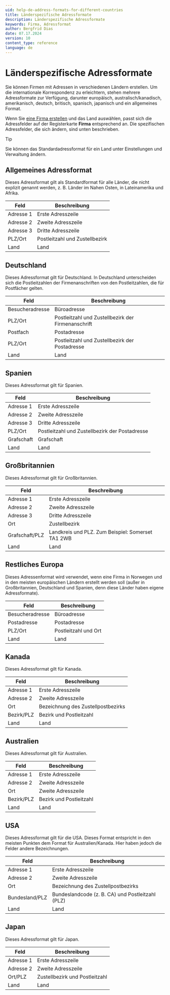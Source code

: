 ```yaml
---
uid: help-de-address-formats-for-different-countries
title: Länderspezifische Adressformate
description: Länderspezifische Adressformate
keywords: Firma, Adressformat
author: Bergfrid Dias
date: 07.17.2024
version: 10
content_type: reference
language: de
---
```


# Länderspezifische Adressformate

Sie können Firmen mit Adressen in verschiedenen Ländern erstellen. Um die internationale Korrespondenz zu erleichtern, stehen mehrere Adressformate zur Verfügung, darunter europäisch, australisch/kanadisch, amerikanisch, deutsch, britisch, spanisch, japanisch und ein allgemeines Format.

Wenn Sie [eine Firma erstellen][1] und das Land auswählen, passt sich die Adressfelder auf der Registerkarte **Firma** entsprechend an. Die spezifischen Adressfelder, die sich ändern, sind unten beschrieben.

> [!TIP]
> Sie können das Standardadressformat für ein Land unter Einstellungen und Verwaltung ändern.

## Allgemeines Adressformat

Dieses Adressformat gilt als Standardformat für alle Länder, die nicht explizit genannt werden, z. B. Länder im Nahen Osten, in Lateinamerika und Afrika.

| Feld | Beschreibung |
|---|---|
| Adresse 1 | Erste Adresszeile |
| Adresse 2 | Zweite Adresszeile |
| Adresse 3 | Dritte Adresszeile |
| PLZ/Ort | Postleitzahl und Zustellbezirk |
| Land | Land |

## Deutschland

Dieses Adressformat gilt für Deutschland. In Deutschland unterscheiden sich die Postleitzahlen der Firmenanschriften von den Postleitzahlen, die für Postfächer gelten.

| Feld | Beschreibung |
|---|---|
| Besucheradresse | Büroadresse |
| PLZ/Ort | Postleitzahl und Zustellbezirk der Firmenanschrift |
| Postfach | Postadresse |
| PLZ/Ort | Postleitzahl und Zustellbezirk der Postadresse |
| Land | Land |

## Spanien

Dieses Adressformat gilt für Spanien.

| Feld | Beschreibung |
|---|---|
| Adresse 1 | Erste Adresszeile |
| Adresse 2 | Zweite Adresszeile |
| Adresse 3 | Dritte Adresszeile |
| PLZ/Ort | Postleitzahl und Zustellbezirk der Postadresse |
| Grafschaft | Grafschaft |
| Land | Land |

## Großbritannien

Dieses Adressformat gilt für Großbritannien.

| Feld | Beschreibung |
|---|---|
| Adresse 1 | Erste Adresszeile |
| Adresse 2 | Zweite Adresszeile |
| Adresse 3 | Dritte Adresszeile |
| Ort | Zustellbezirk |
| Grafschaft/PLZ | Landkreis und PLZ. Zum Beispiel: Somerset TA1 2WB |
| Land | Land |

## Restliches Europa

Dieses Adressenformat wird verwendet, wenn eine Firma in Norwegen und in den meisten europäischen Ländern erstellt werden soll  (außer in Großbritannien, Deutschland und Spanien, denn diese Länder haben eigene Adressformate).

| Feld | Beschreibung |
|---|---|
| Besucheradresse | Büroadresse |
| Postadresse | Postadresse |
| PLZ/Ort | Postleitzahl und Ort |
| Land | Land |

## Kanada

Dieses Adressformat gilt für Kanada.

| Feld | Beschreibung |
|---|---|
| Adresse 1 | Erste Adresszeile |
| Adresse 2 | Zweite Adresszeile |
| Ort | Bezeichnung des Zustellpostbezirks |
| Bezirk/PLZ | Bezirk und Postleitzahl |
| Land | Land |

## Australien

Dieses Adressformat gilt für Australien.

| Feld | Beschreibung |
|---|---|
| Adresse 1 | Erste Adresszeile |
| Adresse 2 | Zweite Adresszeile |
| Ort | Zweite Adresszeile |
| Bezirk/PLZ | Bezirk und Postleitzahl |
| Land | Land |

## USA

Dieses Adressformat gilt für die USA. Dieses Format entspricht in den meisten Punkten dem Format für Australien/Kanada. Hier haben jedoch die Felder andere Bezeichnungen.

| Feld | Beschreibung |
|---|---|
| Adresse 1 | Erste Adresszeile |
| Adresse 2 | Zweite Adresszeile |
| Ort | Bezeichnung des Zustellpostbezirks |
| Bundesland/PLZ | Bundeslandcode (z. B. CA) und Postleitzahl (PLZ) |
| Land | Land |

## Japan

Dieses Adressformat gilt für Japan.

| Feld | Beschreibung |
|---|---|
| Adresse 1 | Erste Adresszeile |
| Adresse 2 | Zweite Adresszeile |
| Ort/PLZ | Zustellbezirk und Postleitzahl |
| Land | Land |

<!-- Referenced links -->
[1]: create.md

<!-- Referenced images -->
